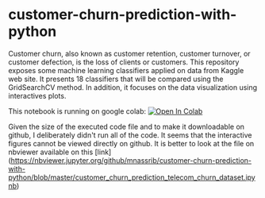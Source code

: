 # customer-churn-prediction-with-python

Customer churn, also known as customer retention, customer turnover, or customer defection, is the loss of clients or customers.
This repository exposes some machine learning classifiers applied on data from Kaggle web site. It presents 18 classifiers that will be compared using the GridSearchCV method. In addition, it focuses on the data visualization using interactives plots.

This notebook is running on google colab: [![Open In Colab](https://colab.research.google.com/assets/colab-badge.svg)](https://colab.research.google.com/github/weiji14/deepbedmap/)

Given the size of the executed code file and to make it downloadable on github, I deliberately didn't run all of the code. It seems that the interactive figures cannot be viewed directly on github. It is better to look at the file on nbviewer available on this [link] (https://nbviewer.jupyter.org/github/mnassrib/customer-churn-prediction-with-python/blob/master/customer_churn_prediction_telecom_churn_dataset.ipynb)
